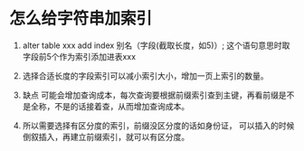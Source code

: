<!--
 * @Author: zzzzztw
 * @Date: 2023-04-17 15:39:56
 * @LastEditors: Do not edit
 * @LastEditTime: 2023-04-17 16:44:33
 * @FilePath: /cpptest/mysql45/11怎么给字符串字段加索引.md
-->
# 怎么给字符串加索引

1. alter table xxx add index 别名（字段(截取长度，如5)）; 这个语句意思时取字段前5个作为索引添加进表xxx

2. 选择合适长度的字段索引可以减小索引大小，增加一页上索引的数量。
3. 缺点 可能会增加查询成本，每次查询要根据前缀索引查到主键，再看前缀是不是全称，不是的话接着查，从而增加查询成本。

4. 所以需要选择有区分度的索引，前缀没区分度的话如身份证， 可以插入的时候倒叙插入，再建立前缀索引，就可以有区分度。